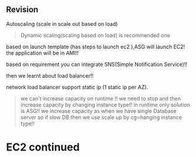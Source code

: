 ## Revision

Autoscaling (scale in scale out based on load)

>Dynamic scaling(scaling based on load) is recommended one

based on launch template (has steps to launch ec2 ),ASG will launch EC2! the application will be in AMI!!

based on requirement you can integrate SNS(Simple Notification Service)!!

then we learnt about load balancer!! 

network load balancer support static ip (1 static ip per AZ).

> we can't increase capacity on runtime !! we need to stop and then increase capacity by changing instance type!! in runtime only solution is ASG!! we increase capacity as when we have single Database server so if slow DB then we use scale up by cg=hanging instance type!!

# EC2 continued